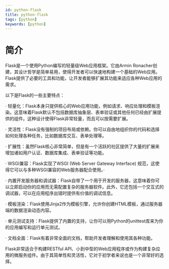 ```yaml
---
id: python-flask
title: python-flask
tags: [python]
keywords: [python]
---
```


# 简介

Flask是一个使用Python编写的轻量级Web应用框架。它由Armin Ronacher创建，其设计哲学是简单易用，使得开发者可以快速地构建一个基础的Web应用。Flask提供了必要的工具和功能，让开发者能够扩展其功能来适应各种Web应用的需求。

以下是Flask的一些主要特点：

· 轻量化：Flask本身只提供核心的Web应用功能，例如请求、响应处理和模板渲染。这意味着Flask默认不包括数据库抽象层、表单验证或其他任何已经由扩展提供的组件。这种设计使得Flask非常轻量，而且可以按需要扩展。

· 灵活性：Flask没有强制的项目布局或依赖。你可以自由地组织你的代码和选择如何处理各种任务，比如数据库交互、表单处理等。

· 扩展性：虽然Flask核心非常简单，但是有一个活跃的社区提供了大量的扩展来增加诸如用户认证、数据库集成、表单验证等功能。

· WSGI兼容：Flask实现了WSGI (Web Server Gateway Interface) 规范，这使得它可以与多种WSGI兼容的Web服务器配合使用。·

· 内置开发服务器和调试器：Flask自带了一个用于开发的服务器，这意味着你可以立即启动你的应用而无需配置复杂的服务器软件。此外，它还包括一个交互式的调试器，可以在应用程序出错时提供有价值的调试信息。

· 模板渲染：Flask使用Jinja2作为模板引擎，允许你创建HTML模板，通过服务器端的数据渲染动态内容。

· 单元测试支持：Flask提供了内置的支持，让你可以用Python的unittest库来为你的应用编写和运行单元测试。

· 文档全面：Flask有着非常全面的文档，帮助开发者理解和使用其各种功能。

Flask非常适合于构建RESTful API、小到中型的Web应用程序或作为构建复杂应用的微服务组件。由于其简单性和灵活性，它对于初学者来说也是一个非常好的选择。


